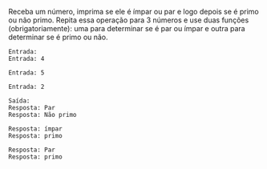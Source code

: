 Receba um número, imprima se ele é ímpar ou par e logo depois se é primo ou não primo. Repita essa operação para 3 números e use duas funções (obrigatoriamente): uma para determinar se é par ou ímpar e outra para determinar se é primo ou não.

```
Entrada: 
Entrada: 4

Entrada: 5

Entrada: 2
```

```
Saída:
Resposta: Par
Resposta: Não primo

Resposta: ímpar
Resposta: primo

Resposta: Par
Resposta: primo
```
